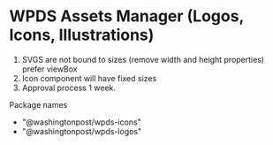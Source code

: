 # WPDS Assets Manager (Logos, Icons, Illustrations)

1. SVGS are not bound to sizes (remove width and height properties) prefer viewBox
2. Icon component will have fixed sizes
3. Approval process 1 week.


Package names

* "@washingtonpost/wpds-icons"
* "@washingtonpost/wpds-logos"
